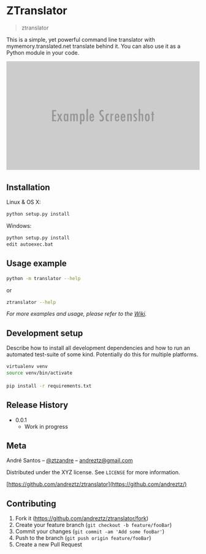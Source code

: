 # ZTranslator
> ztranslator

This is a simple, yet powerful command line translator with mymemory.translated.net translate behind it. You can also use it as a Python module in your code.

![](header.png)

## Installation

Linux & OS X:

```sh
python setup.py install
```

Windows:

```sh
python setup.py install
edit autoexec.bat

```

## Usage example


```sh
python -m translator --help
```
or 

```sh
ztranslator --help
```

_For more examples and usage, please refer to the [Wiki][wiki]._

## Development setup

Describe how to install all development dependencies and how to run an automated test-suite of some kind. Potentially do this for multiple platforms.

```sh
virtualenv venv
source venv/bin/activate

pip install -r requirements.txt

```

## Release History

* 0.0.1
    * Work in progress

## Meta

André Santos – [@ztzandre](https://twitter.com/ztzandre) – andreztz@gmail.com

Distributed under the XYZ license. See ``LICENSE`` for more information.

[https://github.com/andreztz/ztranslator](https://github.com/andreztz/)

## Contributing

1. Fork it (<https://github.com/andreztz/ztranslator/fork>)
2. Create your feature branch (`git checkout -b feature/fooBar`)
3. Commit your changes (`git commit -am 'Add some fooBar'`)
4. Push to the branch (`git push origin feature/fooBar`)
5. Create a new Pull Request

<!-- Markdown link & img dfn's -->
[npm-image]: https://img.shields.io/npm/v/datadog-metrics.svg?style=flat-square
[npm-url]: https://npmjs.org/package/datadog-metrics
[npm-downloads]: https://img.shields.io/npm/dm/datadog-metrics.svg?style=flat-square
[travis-image]: https://img.shields.io/travis/dbader/node-datadog-metrics/master.svg?style=flat-square
[travis-url]: https://travis-ci.org/dbader/node-datadog-metrics
[wiki]: https://github.com/yourname/yourproject/wiki
